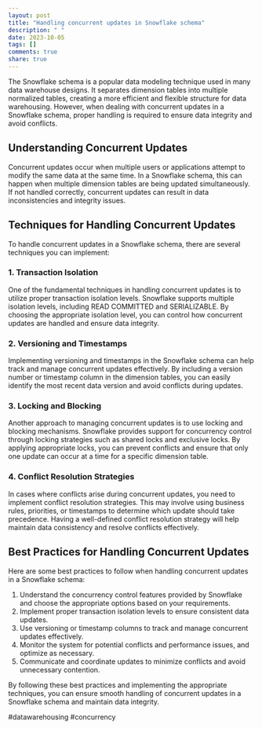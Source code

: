 ```yaml
---
layout: post
title: "Handling concurrent updates in Snowflake schema"
description: " "
date: 2023-10-05
tags: []
comments: true
share: true
---
```


The Snowflake schema is a popular data modeling technique used in many data warehouse designs. It separates dimension tables into multiple normalized tables, creating a more efficient and flexible structure for data warehousing. However, when dealing with concurrent updates in a Snowflake schema, proper handling is required to ensure data integrity and avoid conflicts.

## Understanding Concurrent Updates

Concurrent updates occur when multiple users or applications attempt to modify the same data at the same time. In a Snowflake schema, this can happen when multiple dimension tables are being updated simultaneously. If not handled correctly, concurrent updates can result in data inconsistencies and integrity issues.

## Techniques for Handling Concurrent Updates

To handle concurrent updates in a Snowflake schema, there are several techniques you can implement:

### 1. Transaction Isolation

One of the fundamental techniques in handling concurrent updates is to utilize proper transaction isolation levels. Snowflake supports multiple isolation levels, including READ COMMITTED and SERIALIZABLE. By choosing the appropriate isolation level, you can control how concurrent updates are handled and ensure data integrity.

### 2. Versioning and Timestamps

Implementing versioning and timestamps in the Snowflake schema can help track and manage concurrent updates effectively. By including a version number or timestamp column in the dimension tables, you can easily identify the most recent data version and avoid conflicts during updates.

### 3. Locking and Blocking

Another approach to managing concurrent updates is to use locking and blocking mechanisms. Snowflake provides support for concurrency control through locking strategies such as shared locks and exclusive locks. By applying appropriate locks, you can prevent conflicts and ensure that only one update can occur at a time for a specific dimension table.

### 4. Conflict Resolution Strategies

In cases where conflicts arise during concurrent updates, you need to implement conflict resolution strategies. This may involve using business rules, priorities, or timestamps to determine which update should take precedence. Having a well-defined conflict resolution strategy will help maintain data consistency and resolve conflicts effectively.

## Best Practices for Handling Concurrent Updates

Here are some best practices to follow when handling concurrent updates in a Snowflake schema:

1. Understand the concurrency control features provided by Snowflake and choose the appropriate options based on your requirements.
2. Implement proper transaction isolation levels to ensure consistent data updates.
3. Use versioning or timestamp columns to track and manage concurrent updates effectively.
4. Monitor the system for potential conflicts and performance issues, and optimize as necessary.
5. Communicate and coordinate updates to minimize conflicts and avoid unnecessary contention.

By following these best practices and implementing the appropriate techniques, you can ensure smooth handling of concurrent updates in a Snowflake schema and maintain data integrity.

#datawarehousing #concurrency
